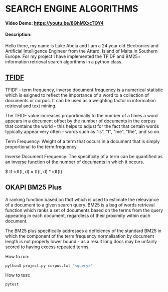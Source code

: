 # SEARCH ENGINE ALGORITHMS
#### Video Demo:  https://youtu.be/8QhMXxcTQY4
#### Description:

Hello there, my name is Luke Abela and I am a 24 year old Electronics and Artificial Intelligence Engineer from the Attard, Island of Malta in Southern Europe. For my project I have implemented the TFIDF and BM25+ information retrieval search algorithms in a python class.

## [TFIDF](https://www.learndatasci.com/glossary/tf-idf-term-frequency-inverse-document-frequency/)

TFIDF - term frequency, inverse document frequency is a numerical statistic which is esigned to reflect the importance of a word to a collection of documents or corpus. It can be used as a weighting factor in information retrieval and text mining.

The TFIDF value increases proportionally to the number of a times a word appears in a document offset by the number of documents in the corpus that contains the world - this helps to adjust for the fact that certain words typically appear very often - words such as "is", "I", "me", "the", and so on.

Term Frequency: Weight of a term that occurs in a document that is simply proportional to the term frequency

Inverse Document Frequency: The specificity of a term can be quantified as an inverse function of the number of documents in which it occurs.

$ tf-idf(t, d) = tf(t, d) * idf(t)

## OKAPI BM25 Plus

A ranking function based on tfidf which is used to estimate the releavance of a document to a given search query. BM25 is a bag of words retrieval function which ranks a set of documents based on the terms from the query appearing in each document, regardless of their proximity within each document.

The BM25 plus specifically addresses a deficiency of the standard BM25 in which the component of the term frequency normalisation by document length is not properly lower bound - as a result  long docs may be unfairly scored to having excess repeated terms.

How to run:

```bash
python3 project.py corpus.txt "<query>"
```

How to test:

```bash
pytest
```